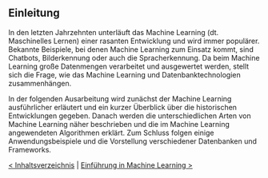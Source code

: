 ## Einleitung

In den letzten Jahrzehnten unterläuft das Machine Learning (dt. Maschinelles Lernen) einer rasanten Entwicklung und wird immer populärer. Bekannte Beispiele, bei denen Machine Learning zum Einsatz kommt, sind Chatbots, Bilderkennung oder auch die Spracherkennung. Da beim Machine Learning große Datenmengen verarbeitet und ausgewertet werden, stellt sich die Frage, wie das Machine Learning und Datenbanktechnologien zusammenhängen.

In der folgenden Ausarbeitung wird zunächst der Machine Learning ausführlicher erläutert und ein kurzer Überblick über die historischen Entwicklungen gegeben. Danach werden die unterschiedlichen Arten von Machine Learning näher beschrieben und die im Machine Learning angewendeten Algorithmen erklärt. Zum Schluss folgen einige Anwendungsbeispiele und die Vorstellung verschiedener Datenbanken und Frameworks.

[< Inhaltsverzeichnis](Inhaltsverzeichnis.md) | [Einführung in Machine Learning >](Einführung.md)
